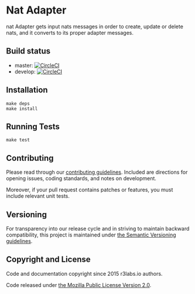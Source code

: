 # Nat Adapter

nat Adapter gets input nats messages in order to create, update or delete nats, and it converts to its proper adapter messages.

## Build status

* master: [![CircleCI](https://circleci.com/gh/ErnestIO/nat-adapter/tree/master.svg?style=svg)](https://circleci.com/gh/ErnestIO/nat-adapter/tree/master)
* develop: [![CircleCI](https://circleci.com/gh/ErnestIO/nat-adapter/tree/develop.svg?style=svg)](https://circleci.com/gh/ErnestIO/nat-adapter/tree/develop)

## Installation

```
make deps
make install
```

## Running Tests

```
make test
```

## Contributing

Please read through our
[contributing guidelines](CONTRIBUTING.md).
Included are directions for opening issues, coding standards, and notes on
development.

Moreover, if your pull request contains patches or features, you must include
relevant unit tests.

## Versioning

For transparency into our release cycle and in striving to maintain backward
compatibility, this project is maintained under [the Semantic Versioning guidelines](http://semver.org/).

## Copyright and License

Code and documentation copyright since 2015 r3labs.io authors.

Code released under
[the Mozilla Public License Version 2.0](LICENSE).

